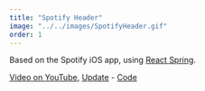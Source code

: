 ```yaml
---
title: "Spotify Header"
image: "../../images/SpotifyHeader.gif"
order: 1
---
```


Based on the Spotify iOS app, using [React Spring](react-spring.io/).

[Video on YouTube](https://www.youtube.com/watch?v=XOYsWZ-4Zsg&t=3s), [Update](https://www.youtube.com/watch?v=4eRDZhai9yk) - [Code](https://github.com/lexanth/react-web-spotify-scroll)
